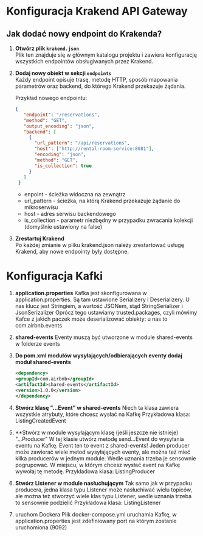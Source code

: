 # Konfiguracja Krakend API Gateway

## Jak dodać nowy endpoint do Krakenda?

1. **Otwórz plik `krakend.json`**  
   Plik ten znajduje się w głównym katalogu projektu i zawiera konfigurację wszystkich endpointów obsługiwanych przez Krakend.

2. **Dodaj nowy obiekt w sekcji `endpoints`**  
   Każdy endpoint opisuje trasę, metodę HTTP, sposób mapowania parametrów oraz backend, do którego Krakend przekazuje żądania.

   Przykład nowego endpointu:
   ```json
   {
      "endpoint": "/reservations",
      "method": "GET",
      "output_encoding": "json",
      "backend": [
        {          
          "url_pattern": "/api/reservations",
          "host": ["http://rental-room-service:8081"],
          "encoding": "json",
          "method": "GET",
          "is_collection": true
        }
      ]
    }
   ```
   * enpoint - ścieżka widoczna na zewnątrz
   * url_pattern - ścieżka, na którą Krakend przekazuje żądanie do mikroserwisu
   * host - adres serwisu backendowego
   * is_collection - parametr niezbędny w przypadku zwracania kolekcji (domyślnie ustawiony na false)
     
3. **Zrestartuj Krakend**  
   Po każdej zmianie w pliku krakend.json należy zrestartować usługę Krakend, aby nowe endpointy były dostępne.

# Konfiguracja Kafki

1. **application.properties**
   Kafka jest skonfigurowana w application.properties. 
   Są tam ustawione Serializery i Deserializery. U nas klucz jest Stringiem, a wartość JSONem, stąd StringSerializer i JsonSerizalizer
   Oprócz tego ustawiamy trusted.packages, czyli mówimy Kafce z jakich paczek może deserializować obiekty: u nas to com.airbnb.events

2. **shared-events**
   Eventy muszą być utworzone w module shared-events w folderze events

3. **Do pom.xml modułów wysyłających/odbierających eventy dodaj moduł shared-events**
   ```xml
   <dependency>
   <groupId>com.airbnb</groupId>
   <artifactId>shared-events</artifactId>
   <version>1.0.0</version>
   </dependency>
   ```

4. **Stwórz  klasę "...Event" w shared-events**
   Niech ta klasa zawiera wszystkie atrybuty, które chcesz wysłać na Kafkę
   Przykładowa klasa: ListingCreatedEvent

5. **Stwórz w module wysyłającym klasę (jeśli jeszcze nie istnieje) "...Producer"
   W tej klasie utwórz metodę send...Event do wysyłania eventu na Kafkę. Event ten to event z shared-events!
   Jeden producer może zawierać wiele metod wysyłających eventy, ale można też mieć kilka producerów w jednym module.
   Wedle uznania trzeba je sensownie pogrupować.
   W miejscu, w którym chcesz wysłać event na Kafkę wywołaj tę metodę.
   Przykładowa klasa: ListingProducer

6. **Stwórz Listener w module nasłuchującym**
   Tak samo jak w przypadku producera, jedna klasa typu Listener może nasłuchiwać wielu topiców, 
   ale można też stworzyć wiele klas typu Listener, wedle uznania trzeba to sensownie podzielić
   Przykładowa klasa: ListingListener

7. uruchom Dockera
   Plik docker-compose.yml uruchamia Kafkę, w application.properties jest zdefiniowany port na którym zostanie uruchomiona (9092)